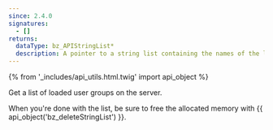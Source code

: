```yaml
---
since: 2.4.0
signatures:
  - []
returns:
  dataType: bz_APIStringList*
  description: A pointer to a string list containing the names of the loaded groups
---
```


{% from '_includes/api_utils.html.twig' import api_object %}

Get a list of loaded user groups on the server.

When you're done with the list, be sure to free the allocated memory with {{ api_object('bz_deleteStringList') }}.
